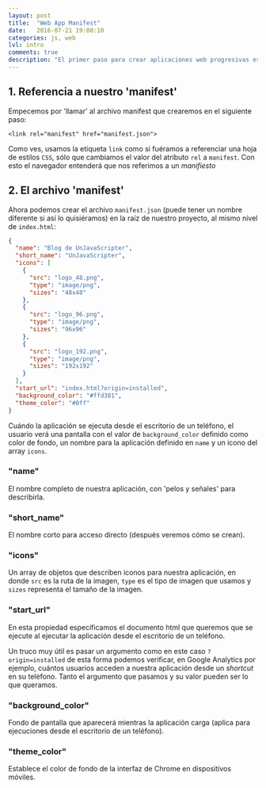 ```yaml
---
layout: post
title:  "Web App Manifest"
date:   2016-07-21 19:00:10
categories: js, web
lvl: intro
comments: true
description: "El primer paso para crear aplicaciones web progresivas es crear un archivo 'manifest'. Gracias a este archivo podemos definir iconos y configuración de colores para nuestra app, entre otros"
---
```


## 1. Referencia a nuestro 'manifest'

Empecemos por 'llamar' al archivo manifest que crearemos en el siguiente paso:

`<link rel="manifest" href="manifest.json">`

Como ves, usamos la etiqueta `link` como si fuéramos a referenciar una hoja de estilos `CSS`, sólo que cambiamos el valor del atributo `rel` a `manifest`. Con esto el navegador entenderá que nos referimos a un _manifiesto_

## 2. El archivo 'manifest'

Ahora podemos crear el archivo `manifest.json` (puede tener un nombre diferente si así lo quisiéramos) en la raíz de nuestro proyecto, al mismo nivel de `index.html`:

```JSON
{
  "name": "Blog de UnJavaScripter",
  "short_name": "UnJavaScripter",
  "icons": [
    {
      "src": "logo_48.png",
      "type": "image/png",
      "sizes": "48x48"
    },
    {
      "src": "logo_96.png",
      "type": "image/png",
      "sizes": "96x96"
    },
    {
      "src": "logo_192.png",
      "type": "image/png",
      "sizes": "192x192"
    }
  ],
  "start_url": "index.html?origin=installed",
  "background_color": "#ffd301",
  "theme_color": "#0ff"
}

```

Cuándo la aplicación se ejecuta desde el escritorio de un teléfono, el usuario verá una pantalla con el valor de `background_color` definido como color de fondo, un nombre para la aplicación definido en `name` y un icono del array `icons`.


### "name"

El nombre completo de nuestra aplicación, con 'pelos y señales' para describirla.

### "short_name"

El nombre corto para acceso directo (después veremos cómo se crean).

### "icons"

Un array de objetos que describen iconos para nuestra aplicación, en donde `src` es la ruta de la imagen, `type` es el tipo de imagen que usamos y `sizes` representa el tamaño de la imagen.

### "start_url"

En esta propiedad especificamos el documento html que queremos que se ejecute al ejecutar la aplicación desde el escritorio de un teléfono.

Un truco muy útil es pasar un argumento como en este caso `?origin=installed` de esta forma podemos verificar, en Google Analytics por ejemplo, cuántos usuarios acceden a nuestra aplicación desde un _shortcut_ en su teléfono. Tanto el argumento que pasamos y su valor pueden ser lo que queramos.

### "background_color"

Fondo de pantalla que aparecerá mientras la aplicación carga (aplica para ejecuciones desde el escritorio de un teléfono).

### "theme_color"

Establece el color de fondo de la interfaz de Chrome en dispositivos móviles.


  